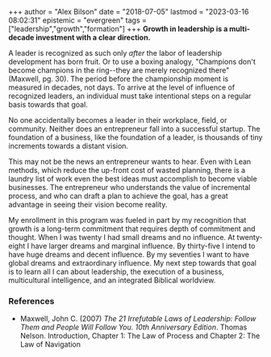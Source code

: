 +++
author = "Alex Bilson"
date = "2018-07-05"
lastmod = "2023-03-16 08:02:31"
epistemic = "evergreen"
tags = ["leadership","growth","formation"]
+++
**Growth in leadership is a multi-decade investment with a clear direction.**

A  leader is recognized as such only _after_ the labor of leadership development has born fruit.  Or to use a boxing analogy, "Champions don't become champions in the ring--they are merely recognized there" (Maxwell, pg. 30).  The period before the championship moment is measured in decades, not days.  To arrive at the level of influence of recognized leaders, an individual must take intentional steps on a regular basis towards that goal.

No one accidentally becomes a leader in their workplace, field, or community.  Neither does an entrepreneur fall into a successful startup.  The foundation of a business, like the foundation of a leader, is thousands of tiny increments towards a distant vision.

This may not be the news an entrepreneur wants to hear.  Even with Lean methods, which reduce the up-front cost of wasted planning, there is a laundry list of work even the best ideas must accomplish to become viable businesses.  The entrepreneur who understands the value of incremental process, and who can draft a plan to achieve the goal, has a great advantage in seeing their vision become reality.

My enrollment in this program was fueled in part by my recognition that growth is a long-term commitment that requires depth of commitment and thought.  When I was twenty I had small dreams and no influence.  At twenty-eight I have larger dreams and marginal influence.  By thirty-five I intend to have huge dreams and decent influence.  By my seventies I want to have global dreams and extraordinary influence.  My next step towards that goal is to learn all I can about leadership, the execution of a business, multicultural intelligence, and an integrated Biblical worldview.

### References

- Maxwell, John C. (2007) _The 21 Irrefutable Laws of Leadership: Follow Them and People Will Follow You. 10th Anniversary Edition_. Thomas Nelson. Introduction, Chapter 1: The Law of Process and Chapter 2: The Law of Navigation
